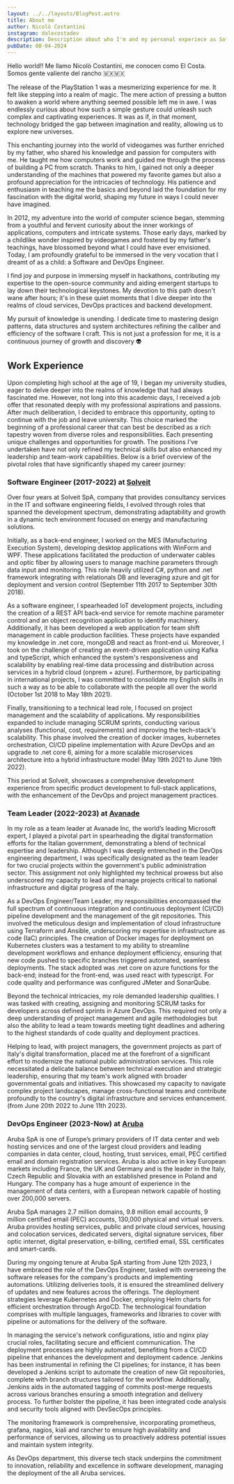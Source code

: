 ```yaml
---
layout: ../../layouts/BlogPost.astro
title: About me
author: Nicolò Costantini
instagram: dalecostadev
description: Description about who I'm and my personal experiece as Software and DevOps Engineer from 2012 to now. I worked also as team leader (in startup and enterprise contexts) so I have some familiarity with the management of the team and the schedule of the work using AGILE methodologies.
pubDate: 08-04-2024
---
```



Hello world!! Me llamo Nicolò Costantini, me conocen como El Costa. Somos gente valiente del rancho 🇲🇽🇲🇽

The release of the PlayStation 1 was a mesmerizing experience for me. It felt like stepping into a realm of magic. The mere action of pressing a button to awaken a world where anything seemed possible left me in awe. I was endlessly curious about how such a simple gesture could unleash such complex and captivating experiences. It was as if, in that moment, technology bridged the gap between imagination and reality, allowing us to explore new universes.

This enchanting journey into the world of videogames was further enriched by my father, who shared his knowledge and passion for computers with me. He taught me how computers work and guided me through the process of building a PC from scratch. Thanks to him, I gained not only a deeper understanding of the machines that powered my favorite games but also a profound appreciation for the intricacies of technology. His patience and enthusiasm in teaching me the basics and beyond laid the foundation for my fascination with the digital world, shaping my future in ways I could never have imagined.

In 2012, my adventure into the world of computer science began, stemming from a youthful and fervent curiosity about the inner workings of applications, computers and intricate systems. Those early days, marked by a childlike wonder inspired by videogames and fostered by my father's teachings, have blossomed beyond what I could have ever envisioned. Today, I am profoundly grateful to be immersed in the very vocation that I dreamt of as a child: a Software and DevOps Engineer.

I find joy and purpose in immersing myself in hackathons, contributing my expertise to the open-source community and aiding emergent startups to lay down their technological keystones. My devotion to this path doesn't wane after hours; it's in these quiet moments that I dive deeper into the realms of cloud services, DevOps practices and backend development.

My pursuit of knowledge is unending. I dedicate time to mastering design patterns, data structures and system architectures refining the caliber and efficiency of the software I craft. This is not just a profession for me, it is a continuous journey of growth and discovery 👽


## Work Experience

Upon completing high school at the age of 19, I began my university studies, eager to delve deeper into the realms of knowledge that had always fascinated me. However, not long into this academic days, I received a job offer that resonated deeply with my professional aspirations and passions. After much deliberation, I decided to embrace this opportunity, opting to continue with the job and leave university. This choice marked the beginning of a professional career that can best be described as a rich tapestry woven from diverse roles and responsibilities. Each presenting unique challenges and opportunities for growth. The positions I've undertaken have not only refined my technical skills but also enhanced my leadership and team-work capabilities. Below is a brief overview of the pivotal roles that have significantly shaped my career journey:


### Software Engineer (2017-2022) at [Solveit](https://www.solve.it/?lang=en)

Over four years at Solveit SpA, company that provides consultancy services in the IT and software engineering fields, I evolved through roles that spanned the development spectrum, demonstrating adaptability and growth in a dynamic tech environment focused on energy and manufacturing solutions.

Initially, as a back-end engineer, I worked on the MES (Manufacturing Execution System), developing desktop applications with WinForm and WPF. These applications facilitated the production of underwater cables and optic fiber by allowing users to manage machine parameters through data input and monitoring. This role heavily utilized C#, python and .net framework integrating with relationals DB and leveraging azure and git for deployment and version control (September 11th 2017 to  September 30th 2018).

As a software engineer, I spearheaded IoT development projects, including the creation of a REST API back-end service for remote machine parameter control and an object recognition application to identify machinery. Additionally, it has been developed a web application for team shift management in cable production facilities. These projects have expanded my knowledge in .net core, mongoDB and react as front-end ui. Moreover, I took on the challenge of creating an event-driven application using Kafka and typeScript, which enhanced the system's responsiveness and scalability by enabling real-time data processing and distribution across services in a hybrid cloud (onprem + azure). Furthermore, by participating in international projects, I was committed to consolidate my English skills in such a way as to be able to collaborate with the people all over the world (October 1st 2018 to May 18th 2021).

Finally, transitioning to a technical lead role, I focused on project management and the scalability of applications. My responsibilities expanded to include managing SCRUM sprints, conducting various analyses (functional, cost, requirements) and improving the tech-stack's scalability. This phase involved the creation of docker images, kubernetes orchestration, CI/CD pipeline implementation with Azure DevOps and an upgrade to .net core 6, aiming for a more scalable microservices architecture into a hybrid infrastructure model (May 19th 2021 to June 19th 2022).

This period at Solveit, showcases a comprehensive development experience from specific product development to full-stack applications, with the enhancement of the DevOps and project management practices.


### Team Leader (2022-2023) at [Avanade](https://www.avanade.com/en-nl)

In my role as a team leader at Avanade Inc, the world’s leading Microsoft expert, I played a pivotal part in spearheading the digital transformation efforts for the Italian government, demonstrating a blend of technical expertise and leadership. Although I was deeply entrenched in the DevOps engineering department, I was specifically designated as the team leader for two crucial projects within the government's public administration sector. This assignment not only highlighted my technical prowess but also underscored my capacity to lead and manage projects critical to national infrastructure and digital progress of the Italy.

As a DevOps Engineer/Team Leader, my responsibilities encompassed the full spectrum of continuous integration and continuous deployment (CI/CD) pipeline development and the management of the git repositories. This involved the meticulous design and implementation of cloud infrastructure using Terraform and Ansible, underscoring my expertise in infrastructure as code (IaC) principles. The creation of Docker images for deployment on Kubernetes clusters was a testament to my ability to streamline development workflows and enhance deployment efficiency, ensuring that new code pushed to specific branches triggered automated, seamless deployments. The stack adopted was .net core on azure functions for the back-end; instead for the front-end, was used react with typescript. For code quality and performance was configured JMeter and SonarQube.

Beyond the technical intricacies, my role demanded leadership qualities. I was tasked with creating, assigning and monitoring SCRUM tasks for developers across defined sprints in Azure DevOps. This required not only a deep understanding of project management and agile methodologies but also the ability to lead a team towards meeting tight deadlines and adhering to the highest standards of code quality and deployment practices.

Helping to lead, with project managers, the government projects as part of Italy's digital transformation, placed me at the forefront of a significant effort to modernize the national public administration services. This role necessitated a delicate balance between technical execution and strategic leadership, ensuring that my team's work aligned with broader governmental goals and initiatives. This showcased my capacity to navigate complex project landscapes, manage cross-functional teams and contribute profoundly to the country's digital infrastructure and services enhancement. (from June 20th 2022 to June 11th 2023).


### DevOps Engineer (2023-Now) at [Aruba](https://www.aruba.it/en/home.aspx)

Aruba SpA is one of Europe’s primary providers of IT data center and web hosting services and one of the largest cloud providers and leading companies in data center, cloud, hosting, trust services, email, PEC certified email and domain registration services. Aruba is also active in key European markets including France, the UK and Germany and is the leader in the Italy, Czech Republic and Slovakia with an established presence in Poland and Hungary. The company has a huge amount of experience in the management of data centers, with a European network capable of hosting over 200,000 servers.

Aruba SpA manages 2.7 million domains, 9.8 million email accounts, 9 million certified email (PEC) accounts, 130,000 physical and virtual servers. Aruba provides hosting services, public and private cloud services, housing and colocation services, dedicated servers, digital signature services, fiber optic internet, digital preservation, e-billing, certified email, SSL certificates and smart-cards.

During my ongoing tenure at Aruba SpA starting from June 12th 2023, I have embraced the role of the DevOps Engineer, tasked with overseeing the software releases for the company's products and implementing automations. Utilizing deliveries tools, it is ensured the streamlined delivery of updates and new features across the offerings. The deployment strategies leverage Kubernetes and Docker, employing Helm charts for efficient orchestration through ArgoCD. The technological foundation comprises with multiple languages, frameworks and libraries to cover with pipeline or automations for the delivery of the software.

In managing the service's network configurations, istio and nginx play crucial roles, facilitating secure and efficient communication. The deployment processes are highly automated, benefiting from a CI/CD pipeline that enhances the development and deployment cadence. Jenkins has been instrumental in refining the CI pipelines; for instance, it has been developed a Jenkins script to automate the creation of new Git repositories, complete with branch structures tailored for the workflow. Additionally, Jenkins aids in the automated tagging of commits post-merge requests across various branches ensuring a smooth integration and delivery process. To further bolster the pipeline, it has been integrated code analysis and security tools aligned with DevSecOps principles.

The monitoring framework is comprehensive, incorporating prometheus, grafana, nagios, kiali and rancher to ensure high availability and performance of services, allowing us to proactively address potential issues and maintain system integrity.

As DevOps department, this diverse tech stack underpins the commitment to innovation, reliability and excellence in software development, managing the deployment of the all Aruba services.
